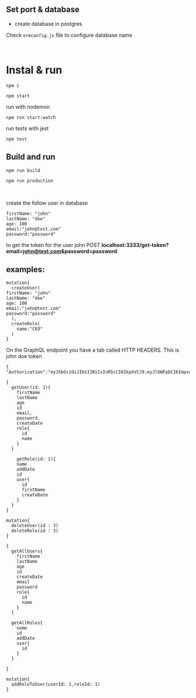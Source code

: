 ## Set port & database

- create database in postgres

Check ```ormconfig.js``` file to configure database name

</br>

# Instal & run
``` 
npm i
``` 
``` 
npm start
``` 
run with nodemon
```
npm run start:watch
```
run tests with jest
```
npm test
```
## Build and run
```
npm run build
```
```
npm run production
```
</br>

create the follow user in database
```
firstName: "john"
lastName: "doe"
age: 100
email:"john@test.com"
password:"password"
```
to get the token for the user john 
POST **localhost:3333/get-token?email=john@test.com&password=password**


## examples:
```
mutation{
  createUser(
firstName: "john"
lastName: "doe"
age: 100
email:"john@test.com"
password:"password"
  ),
  createRole(
    name:"CEO"
  )
}
```
On the GraphQL endpoint you have a tab called HTTP HEADERS. This is john doe token
```
{ "Authorization":"eyJhbGciOiJIUzI1NiIsInR5cCI6IkpXVCJ9.eyJlbWFpbCI6ImpvaG5AdGVzdC5jb20iLCJpZCI6MiwiaWF0IjoxNTkzNDUyNTc1fQ.mogtAsf4J6_9GMwTbQxICzb4Ex4PoJEYBsGUcjiWr9A"}
```

``` 
{
  getUser(id: 1){
    firstName
    lastName
    age
    id
    email,
    password,
    createDate
    role{
      id
      name
    }
  }
  
    getRole(id: 1){
    name
    addDate
    id
    user{
      id
      firstName
      createDate
    }
  }
}
```

``` 
mutation{
  deleteUser(id : 3)
  deleteRole(id : 3)
}
```

``` 
{
  getAllUsers{
    firstName
    lastName
    age
    id
    createDate
    email
    password
    role{
      id
      name
    }
  }
  
  getAllRoles{
    name
    id
    addDate
    user{
      id
    }
  }
  
}
```
```
mutation{
  addRoleToUser(userId: 1,roleId: 1)
}
```